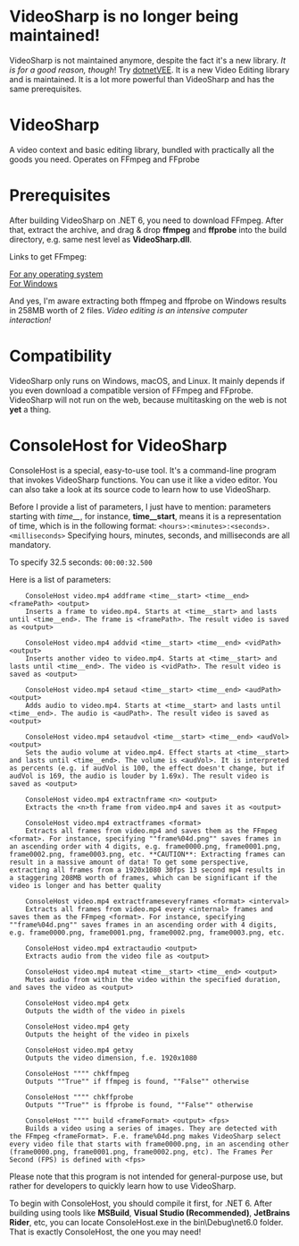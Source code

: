 # VideoSharp is no longer being maintained!
VideoSharp is not maintained anymore, despite the fact it's a new library. *It is for a good reason, though*!
Try [dotnetVEE](github.com/winscripter/dotnetVEE). It is a new Video Editing library and is maintained. It is a lot more
powerful than VideoSharp and has the same prerequisites.

# VideoSharp
A video context and basic editing library, bundled with practically all the goods you need. Operates on FFmpeg and FFprobe

# Prerequisites
After building VideoSharp on .NET 6, you need to download FFmpeg. After that, extract the archive, and drag & drop **ffmpeg** and **ffprobe** into the build directory, e.g. same nest level as **VideoSharp.dll**.

Links to get FFmpeg:

[For any operating system](https://www.ffmpeg.org/download.html) <br />
[For Windows](https://www.gyan.dev/ffmpeg/builds/ffmpeg-release-full.7z)

And yes, I'm aware extracting both ffmpeg and ffprobe on Windows results in 258MB worth of 2 files. *Video editing is an intensive computer interaction!*

# Compatibility
VideoSharp only runs on Windows, macOS, and Linux. It mainly depends if you even download a compatible version of FFmpeg and FFprobe.
VideoSharp will not run on the web, because multitasking on the web is not **yet** a thing.

# ConsoleHost for VideoSharp
ConsoleHost is a special, easy-to-use tool. It's a command-line program that invokes VideoSharp functions.
You can use it like a video editor. You can also take a look at its source code to learn how to use VideoSharp.

Before I provide a list of parameters, I just have to mention: parameters starting with *time__*, for instance, **time__start**, means it is a representation of time, which is in the following format:
`<hours>:<minutes>:<seconds>.<milliseconds>`
Specifying hours, minutes, seconds, and milliseconds are all mandatory.

To specify 32.5 seconds:
`00:00:32.500`

Here is a list of parameters:

        ConsoleHost video.mp4 addframe <time__start> <time__end> <framePath> <output>
        Inserts a frame to video.mp4. Starts at <time__start> and lasts until <time__end>. The frame is <framePath>. The result video is saved as <output>

        ConsoleHost video.mp4 addvid <time__start> <time__end> <vidPath> <output>
        Inserts another video to video.mp4. Starts at <time__start> and lasts until <time__end>. The video is <vidPath>. The result video is saved as <output>

        ConsoleHost video.mp4 setaud <time__start> <time__end> <audPath> <output>
        Adds audio to video.mp4. Starts at <time__start> and lasts until <time__end>. The audio is <audPath>. The result video is saved as <output>

        ConsoleHost video.mp4 setaudvol <time__start> <time__end> <audVol> <output>
        Sets the audio volume at video.mp4. Effect starts at <time__start> and lasts until <time__end>. The volume is <audVol>. It is interpreted as percents (e.g. if audVol is 100, the effect doesn't change, but if audVol is 169, the audio is louder by 1.69x). The result video is saved as <output>

        ConsoleHost video.mp4 extractnframe <n> <output>
        Extracts the <n>th frame from video.mp4 and saves it as <output>

        ConsoleHost video.mp4 extractframes <format>
        Extracts all frames from video.mp4 and saves them as the FFmpeg <format>. For instance, specifying ""frame%04d.png"" saves frames in an ascending order with 4 digits, e.g. frame0000.png, frame0001.png, frame0002.png, frame0003.png, etc. **CAUTION**: Extracting frames can result in a massive amount of data! To get some perspective, extracting all frames from a 1920x1080 30fps 13 second mp4 results in a staggering 208MB worth of frames, which can be significant if the video is longer and has better quality
        
        ConsoleHost video.mp4 extractframeseveryframes <format> <interval>
        Extracts all frames from video.mp4 every <internal> frames and saves them as the FFmpeg <format>. For instance, specifying ""frame%04d.png"" saves frames in an ascending order with 4 digits, e.g. frame0000.png, frame0001.png, frame0002.png, frame0003.png, etc.

        ConsoleHost video.mp4 extractaudio <output>
        Extracts audio from the video file as <output>
        
        ConsoleHost video.mp4 muteat <time__start> <time__end> <output>
        Mutes audio from within the video within the specified duration, and saves the video as <output>
        
        ConsoleHost video.mp4 getx
        Outputs the width of the video in pixels
        
        ConsoleHost video.mp4 gety
        Outputs the height of the video in pixels
        
        ConsoleHost video.mp4 getxy
        Outputs the video dimension, f.e. 1920x1080
        
        ConsoleHost """" chkffmpeg
        Outputs ""True"" if ffmpeg is found, ""False"" otherwise
        
        ConsoleHost """" chkffprobe
        Outputs ""True"" is ffprobe is found, ""False"" otherwise
        
        ConsoleHost """" build <frameFormat> <output> <fps>
        Builds a video using a series of images. They are detected with the FFmpeg <frameFormat>. F.e. frame%04d.png makes VideoSharp select every video file that starts with frame0000.png, in an ascending other (frame0000.png, frame0001.png, frame0002.png, etc). The Frames Per Second (FPS) is defined with <fps>

Please note that this program is not intended for general-purpose use, but rather for developers to quickly learn how to use VideoSharp.

To begin with ConsoleHost, you should compile it first, for .NET 6. After building using tools like **MSBuild**, **Visual Studio (Recommended)**, **JetBrains Rider**, etc, you can locate ConsoleHost.exe in the bin\Debug\net6.0 folder.
That is exactly ConsoleHost, the one you may need!
